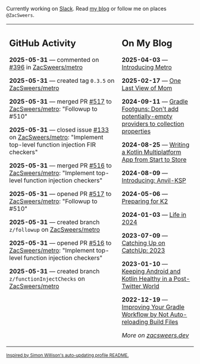 Currently working on [Slack](https://slack.com/). Read [my blog](https://zacsweers.dev/) or follow me on places `@ZacSweers`.

<table><tr><td valign="top" width="60%">

## GitHub Activity
<!-- githubActivity starts -->
**2025-05-31** — commented on [#396](https://github.com/ZacSweers/metro/pull/396#issuecomment-2925239985) in [ZacSweers/metro](https://github.com/ZacSweers/metro)

**2025-05-31** — created tag `0.3.5` on [ZacSweers/metro](https://github.com/ZacSweers/metro)

**2025-05-31** — merged PR [#517](https://github.com/ZacSweers/metro/pull/517) to [ZacSweers/metro](https://github.com/ZacSweers/metro): "Followup to #510"

**2025-05-31** — closed issue [#133](https://github.com/ZacSweers/metro/issues/133) on [ZacSweers/metro](https://github.com/ZacSweers/metro): "Implement top-level function injection FIR checkers"

**2025-05-31** — merged PR [#516](https://github.com/ZacSweers/metro/pull/516) to [ZacSweers/metro](https://github.com/ZacSweers/metro): "Implement top-level function injection checkers"

**2025-05-31** — opened PR [#517](https://github.com/ZacSweers/metro/pull/517) to [ZacSweers/metro](https://github.com/ZacSweers/metro): "Followup to #510"

**2025-05-31** — created branch `z/followup` on [ZacSweers/metro](https://github.com/ZacSweers/metro)

**2025-05-31** — opened PR [#516](https://github.com/ZacSweers/metro/pull/516) to [ZacSweers/metro](https://github.com/ZacSweers/metro): "Implement top-level function injection checkers"

**2025-05-31** — created branch `z/functionInjectChecks` on [ZacSweers/metro](https://github.com/ZacSweers/metro)
<!-- githubActivity ends -->
</td><td valign="top" width="40%">

## On My Blog
<!-- blog starts -->
**2025-04-03** — [Introducing Metro](https://www.zacsweers.dev/introducing-metro/)

**2025-02-17** — [One Last View of Mom](https://www.zacsweers.dev/one-last-view-of-mom/)

**2024-09-11** — [Gradle Footguns: Don't add potentially-empty providers to collection properties](https://www.zacsweers.dev/gradle-footgun-adding-empty-providers-to-collection-properties/)

**2024-08-25** — [Writing a Kotlin Multiplatform App from Start to Store](https://www.zacsweers.dev/writing-a-kotlin-multiplatform-app-from-start-to-store/)

**2024-08-09** — [Introducing: Anvil-KSP](https://www.zacsweers.dev/introducing-anvil-ksp/)

**2024-05-06** — [Preparing for K2](https://www.zacsweers.dev/preparing-for-k2/)

**2024-01-03** — [Life in 2024](https://www.zacsweers.dev/life-in-2024/)

**2023-07-09** — [Catching Up on CatchUp: 2023](https://www.zacsweers.dev/catching-up-on-catchup-2023/)

**2023-01-10** — [Keeping Android and Kotlin Healthy in a Post-Twitter World](https://www.zacsweers.dev/keeping-android-healthy/)

**2022-12-19** — [Improving Your Gradle Workflow by Not Auto-reloading Build Files](https://www.zacsweers.dev/improving-your-workflow-by-not-auto-reloading-build-files/)
<!-- blog ends -->
_More on [zacsweers.dev](https://zacsweers.dev/)_
</td></tr></table>

<sub><a href="https://simonwillison.net/2020/Jul/10/self-updating-profile-readme/">Inspired by Simon Willison's auto-updating profile README.</a></sub>